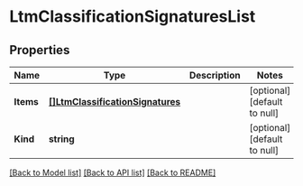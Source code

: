 # LtmClassificationSignaturesList

## Properties
Name | Type | Description | Notes
------------ | ------------- | ------------- | -------------
**Items** | [**[]LtmClassificationSignatures**](ltm_classification_signatures.md) |  | [optional] [default to null]
**Kind** | **string** |  | [optional] [default to null]

[[Back to Model list]](../README.md#documentation-for-models) [[Back to API list]](../README.md#documentation-for-api-endpoints) [[Back to README]](../README.md)


